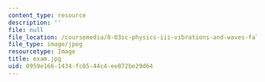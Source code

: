 ```yaml
---
content_type: resource
description: ''
file: null
file_location: /coursemedia/8-03sc-physics-iii-vibrations-and-waves-fall-2016/0959e1661434fc0544c4ee872be29d64_exam.jpg
file_type: image/jpeg
resourcetype: Image
title: exam.jpg
uid: 0959e166-1434-fc05-44c4-ee872be29d64
---
```

